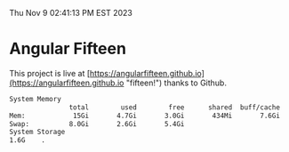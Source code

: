 Thu Nov  9 02:41:13 PM EST 2023

# Angular Fifteen


This project is live at [https://angularfifteen.github.io](https://angularfifteen.github.io "fifteen!") thanks to Github.

```bash
System Memory
               total        used        free      shared  buff/cache   available
Mem:            15Gi       4.7Gi       3.0Gi       434Mi       7.6Gi       9.8Gi
Swap:          8.0Gi       2.6Gi       5.4Gi
System Storage
1.6G	.

